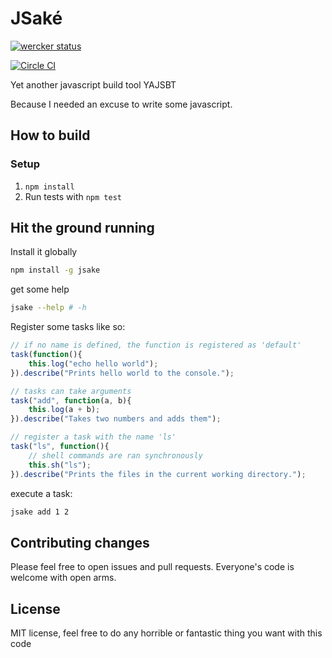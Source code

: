 # JSaké

[![wercker status](https://app.wercker.com/status/76c7286dfd86332f9c9e53291f18ae1e/m/master "wercker status")](https://app.wercker.com/project/bykey/76c7286dfd86332f9c9e53291f18ae1e)


[![Circle CI](https://circleci.com/gh/adamveld12/jsake.svg?style=svg)](https://circleci.com/gh/adamveld12/jsake)

Yet another javascript build tool YAJSBT

Because I needed an excuse to write some javascript.

## How to build

### Setup
  1. `npm install`
  2. Run tests with `npm test`

## Hit the ground running

Install it globally 
```sh
npm install -g jsake
```

get some help
```sh
jsake --help # -h
```

Register some tasks like so:
```js
// if no name is defined, the function is registered as 'default'
task(function(){
	this.log("echo hello world");
}).describe("Prints hello world to the console.");

// tasks can take arguments
task("add", function(a, b){
	this.log(a + b);
}).describe("Takes two numbers and adds them");

// register a task with the name 'ls'
task("ls", function(){
	// shell commands are ran synchronously
	this.sh("ls");
}).describe("Prints the files in the current working directory.");
```

execute a task:
```sh
jsake add 1 2
```

## Contributing changes

Please feel free to open issues and pull requests. Everyone's code is welcome with open arms.

## License

  MIT license, feel free to do any horrible or fantastic thing you want with this code
